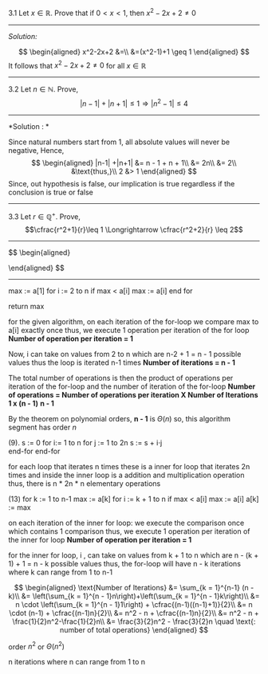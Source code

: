 3.1 Let $x\in \mathbb{R}$. Prove that if $0<x<1$, then $x^2 -2x + 2 \ne 0$ 
***
*Solution:* 

$$
\begin{aligned}
x^2-2x+2 &=\\
&=(x^2-1)+1 \geq 1
\end{aligned}
$$
It follows that $x^2 -2x + 2 \ne 0$ for all $x\in \mathbb{R}$ 
***

3.2 Let $n \in \mathbb{N}$. 
Prove, $$|n-1| +|n+1| \leq 1 \Rightarrow |n^2-1| \leq 4$$
***
*Solution : *

Since natural numbers start from 1, all absolute values will never be negative, Hence, 
$$
\begin{aligned}
|n-1| +|n+1| &= n - 1 + n + 1\\
&= 2n\\
&= 2\\
&\text{thus,}\\
2 &> 1
\end{aligned}
$$
Since, out hypothesis is false,
our implication is true regardless if the conclusion is true or false
***

3.3 Let $r\in \mathbb{Q}^+$.
Prove,  $$\cfrac{r^2+1}{r}\leq 1 \Longrightarrow \cfrac{r^2+2}{r} \leq 2$$
***
$$
\begin{aligned}

\end{aligned}
$$
***

max := a[1]
for i := 2 to n
	if max < a[i]
		max := a[i]
end for

return max

for the given algorithm, 
	on each iteration of the for-loop
		we compare max to a[i] exactly once
			thus, we execute 1 operation per iteration of the for loop
				**Number of operation per iteration = 1**

Now,
	i can take on values from 2 to n 
		which are n-2 + 1 = n - 1 possible values
			thus the loop is iterated n-1 times
				**Number of iterations = n - 1**

The total number of operations 
	is then the product 
		of operations per iteration of the for-loop 
			and the number of iteration of the for-loop
				**Number of operations = Number of operations per iteration X Number of Iterations**
					**1 x (n - 1)**
					**n - 1**

By the theorem on polynomial orders, 
	**n - 1**
		is $\Theta (n)$ 
			so, this algorithm segment has order $n$


(9). 
s := 0
for i:= 1 to n
	for j := 1 to 2n
		s := s + i$\cdot$j  
	end-for
end-for

for each loop that iterates n times
	these is a inner for loop that iterates 2n times
		and inside the inner loop is a addition and multiplication operation
thus, there is n * 2n * n elementary operations 


(13)
for k := 1 to n-1
	max := a[k]
	for i := k + 1 to n 
		if max < a[i] 
			max := a[i]
a[k] := max

on each iteration of the inner for loop:
	we execute the comparison once
		which contains 1 comparison
			thus, we execute 1 operation per iteration of the inner for loop
				**Number of operation per iteration = 1**

for the inner for loop, i , can take on values from k + 1 to n
	which are 
		n - (k + 1) + 1 = n - k possible values
			thus, the for-loop will have n - k iterations where k can range from 1 to n-1

$$
\begin{aligned}
\text{Number of Iterations} &= \sum_{k = 1}^{n-1} (n - k)\\
&= \left(\sum_{k = 1}^{n - 1}n\right)+\left(\sum_{k = 1}^{n - 1}k\right)\\
&= n \cdot \left(\sum_{k = 1}^{n - 1}1\right) + \cfrac{(n-1)((n-1)+1)}{2}\\
&= n \cdot (n-1) + \cfrac{(n-1)n}{2}\\
&= n^2 - n + \cfrac{(n-1)n}{2}\\
&= n^2 - n + \frac{1}{2}n^2-\frac{1}{2}n\\
&= \frac{3}{2}n^2 - \frac{3}{2}n \quad \text{: number of total operations}
\end{aligned}
$$

order $n^2$ or $\Theta (n^2)$ 


n iterations where n can range from 1 to n 